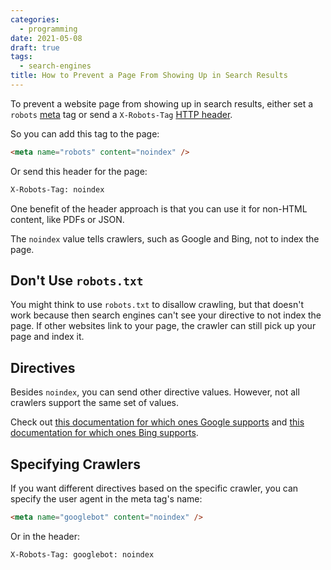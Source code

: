 ```yaml
---
categories:
  - programming
date: 2021-05-08
draft: true
tags:
  - search-engines
title: How to Prevent a Page From Showing Up in Search Results
---
```


To prevent a website page from showing up in search results, either set a
`robots` [meta](https://developer.mozilla.org/en-US/docs/Web/HTML/Element/meta)
tag or send a `X-Robots-Tag` [HTTP
header](https://developer.mozilla.org/en-US/docs/Web/HTTP/Headers).

So you can add this tag to the page:

```html
<meta name="robots" content="noindex" />
```

Or send this header for the page:

```txt
X-Robots-Tag: noindex
```

One benefit of the header approach is that you can use it for non-HTML content,
like PDFs or JSON.

The `noindex` value tells crawlers, such as Google and Bing, not to index the
page.

## Don't Use `robots.txt`

You might think to use `robots.txt` to disallow crawling, but that doesn't work
because then search engines can't see your directive to not index the page.  If
other websites link to your page, the crawler can still pick up your page and
index it.

## Directives

Besides `noindex`, you can send other directive values. However, not all
crawlers support the same set of values.

Check out [this documentation for which ones Google
supports](https://developers.google.com/search/docs/advanced/robots/robots_meta_tag#directives)
and [this documentation for which ones Bing
supports](https://www.bing.com/webmasters/help/which-robots-metatags-does-bing-support-5198d240).

## Specifying Crawlers

If you want different directives based on the specific crawler, you can specify
the user agent in the meta tag's name:

```html
<meta name="googlebot" content="noindex" />
```

Or in the header:

```txt
X-Robots-Tag: googlebot: noindex
```
